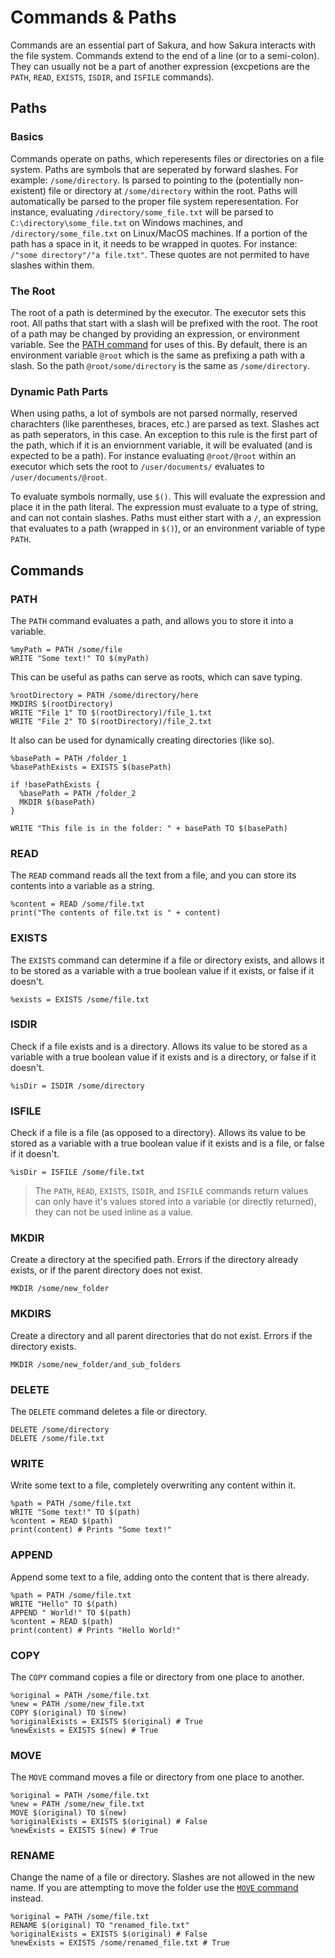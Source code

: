 # Commands & Paths

Commands are an essential part of Sakura, and how Sakura interacts with the file system. Commands extend to the end of a line (or to a semi-colon). They can usually not be a part of another expression (excpetions are the `PATH`, `READ`, `EXISTS`, `ISDIR`, and `ISFILE` commands). 

## Paths

### Basics

Commands operate on paths, which reperesents files or directories on a file system. Paths are symbols that are seperated by forward slashes. For example: `/some/directory`. Is parsed to pointing to the (potentially non-existent) file or directory at `/some/directory` within the root. Paths will automatically be parsed to the proper file system reperesentation. For instance, evaluating `/directory/some_file.txt` will be parsed to `C:\directory\some_file.txt` on Windows machines, and `/directory/some_file.txt` on Linux/MacOS machines. If a portion of the path has a space in it, it needs to be wrapped in quotes. For instance: `/"some directory"/"a file.txt"`. These quotes are not permited to have slashes within them.

### The Root

The root of a path is determined by the executor. The executor sets this root. All paths that start with a slash will be prefixed with the root. The root of a path may be changed by providing an expression, or environment variable. See the [PATH command](#PATH) for uses of this. By default, there is an environment variable `@root` which is the same as prefixing a path with a slash. So the path `@root/some/directory` is the same as `/some/directory`.

### Dynamic Path Parts

When using paths, a lot of symbols are not parsed normally, reserved charachters (like parentheses, braces, etc.) are parsed as text. Slashes act as path seperators, in this case. An exception to this rule is the first part of the path, which if it is an enviornment variable, it will be evaluated (and is expected to be a path). For instance evaluating `@root/@root` within an executor which sets the root to `/user/documents/` evaluates to `/user/documents/@root`.

To evaluate symbols normally, use `$()`. This will evaluate the expression and place it in the path literal. The expression must evaluate to a type of string, and can not contain slashes. Paths must either start with a `/`, an expression that evaluates to a path (wrapped in `$()`), or an environment variable of type `PATH`.

## Commands

### PATH

The `PATH` command evaluates a path, and allows you to store it into a variable.

```ska
%myPath = PATH /some/file
WRITE "Some text!" TO $(myPath)
```

This can be useful as paths can serve as roots, which can save typing.

```ska
%rootDirectory = PATH /some/directory/here
MKDIRS $(rootDirectory)
WRITE "File 1" TO $(rootDirectory)/file_1.txt
WRITE "File 2" TO $(rootDirectory)/file_2.txt 
```

It also can be used for dynamically creating directories (like so).

```ska
%basePath = PATH /folder_1
%basePathExists = EXISTS $(basePath)

if !basePathExists {
  %basePath = PATH /folder_2
  MKDIR $(basePath)
}

WRITE "This file is in the folder: " + basePath TO $(basePath)
```

### READ

The `READ` command reads all the text from a file, and you can store its contents into a variable as a string.

```ska
%content = READ /some/file.txt
print("The contents of file.txt is " + content)
```

### EXISTS

The `EXISTS` command can determine if a file or directory exists, and allows it to be stored as a variable with a true boolean value if it exists, or false if it doesn't.

```ska
%exists = EXISTS /some/file.txt
```

### ISDIR

Check if a file exists and is a directory. Allows its value to be stored as a variable with a true boolean value if it exists and is a directory, or false if it doesn't.

```ska
%isDir = ISDIR /some/directory
```

### ISFILE

Check if a file is a file (as opposed to a directory). Allows its value to be stored as a variable with a true boolean value if it exists and is a file, or false if it doesn't.

```ska
%isDir = ISFILE /some/file.txt
```

> The `PATH`, `READ`, `EXISTS`, `ISDIR`, and `ISFILE` commands return values can only have it's values stored into a variable (or directly returned), they can not be used inline as a value.

### MKDIR

Create a directory at the specified path. Errors if the directory already exists, or if the parent directory does not exist.

```ska
MKDIR /some/new_folder
```

### MKDIRS

Create a directory and all parent directories that do not exist. Errors if the directory exists.

```ska
MKDIR /some/new_folder/and_sub_folders
```

### DELETE

The `DELETE` command deletes a file or directory.

```ska
DELETE /some/directory
DELETE /some/file.txt
```

### WRITE

Write some text to a file, completely overwriting any content within it.

```ska
%path = PATH /some/file.txt
WRITE "Some text!" TO $(path)
%content = READ $(path)
print(content) # Prints "Some text!"
```

### APPEND

Append some text to a file, adding onto the content that is there already.

```ska
%path = PATH /some/file.txt
WRITE "Hello" TO $(path)
APPEND " World!" TO $(path)
%content = READ $(path)
print(content) # Prints "Hello World!"
```

### COPY

The `COPY` command copies a file or directory from one place to another.

```ska
%original = PATH /some/file.txt
%new = PATH /some/new_file.txt
COPY $(original) TO $(new)
%originalExists = EXISTS $(original) # True
%newExists = EXISTS $(new) # True
```

### MOVE

The `MOVE` command moves a file or directory from one place to another.

```ska
%original = PATH /some/file.txt
%new = PATH /some/new_file.txt
MOVE $(original) TO $(new)
%originalExists = EXISTS $(original) # False
%newExists = EXISTS $(new) # True
```

### RENAME

Change the name of a file or directory. Slashes are not allowed in the new name. If you are attempting to move the folder use the [`MOVE` command](#move) instead.

```ska
%original = PATH /some/file.txt
RENAME $(original) TO "renamed_file.txt"
%originalExists = EXISTS $(original) # False
%newExists = EXISTS /some/renamed_file.txt # True
```